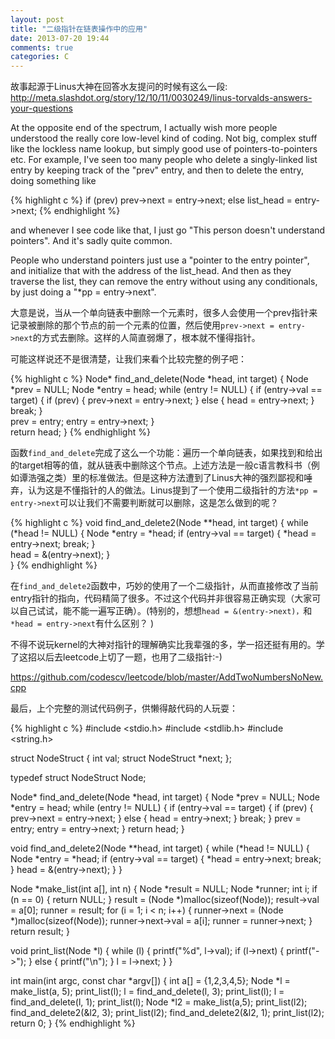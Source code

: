 ```yaml
---
layout: post
title: "二级指针在链表操作中的应用"
date: 2013-07-20 19:44
comments: true
categories: C
---
```


故事起源于Linus大神在回答水友提问的时候有这么一段: <http://meta.slashdot.org/story/12/10/11/0030249/linus-torvalds-answers-your-questions>

At the opposite end of the spectrum, I actually wish more people understood the really core low-level kind of coding. Not big, complex stuff like the lockless name lookup, but simply good use of pointers-to-pointers etc. For example, I've seen too many people who delete a singly-linked list entry by keeping track of the "prev" entry, and then to delete the entry, doing something like
 
{% highlight c %}
if (prev)
    prev->next = entry->next;
else
    list_head = entry->next;
{% endhighlight %}

and whenever I see code like that, I just go "This person doesn't understand pointers". And it's sadly quite common.
 
People who understand pointers just use a "pointer to the entry pointer", and initialize that with the address of the list_head. And then as they traverse the list, they can remove the entry without using any conditionals, by just doing a "*pp = entry->next".

大意是说，当从一个单向链表中删除一个元素时，很多人会使用一个prev指针来记录被删除的那个节点的前一个元素的位置，然后使用`prev->next = entry->next`的方式去删除。这样的人简直弱爆了，根本就不懂得指针。

可能这样说还不是很清楚，让我们来看个比较完整的例子吧：

{% highlight c %}
Node* find_and_delete(Node *head, int target)
{
    Node *prev = NULL;
    Node *entry = head;
    while (entry != NULL) {
        if (entry->val == target) {
            if (prev) {
                prev->next = entry->next;
            } else {
                head = entry->next;
            }   
            break;
        }   
        prev = entry;
        entry = entry->next;
    }   
    return head;
}
{% endhighlight %}

函数`find_and_delete`完成了这么一个功能：遍历一个单向链表，如果找到和给出的target相等的值，就从链表中删除这个节点。上述方法是一般c语言教科书（例如谭浩强之类）里的标准做法。但是这种方法遭到了Linus大神的强烈鄙视和唾弃，认为这是不懂指针的人的做法。Linus提到了一个使用二级指针的方法`*pp = entry->next`可以让我们不需要判断就可以删除，这是怎么做到的呢？

{% highlight c %}
void find_and_delete2(Node **head, int target)
{
    while (*head != NULL) {
        Node *entry = *head;
        if (entry->val == target) {
            *head = entry->next;
            break;
        }   
        head = &(entry->next);
    }   
}
{% endhighlight %}

在`find_and_delete2`函数中，巧妙的使用了一个二级指针，从而直接修改了当前entry指针的指向，代码精简了很多。不过这个代码并非很容易正确实现（大家可以自己试试，能不能一遍写正确）。(特别的，想想`head = &(entry->next)，`和`*head = entry->next`有什么区别？ )

不得不说玩kernel的大神对指针的理解确实比我辈强的多，学一招还挺有用的。学了这招以后去leetcode上切了一题，也用了二级指针:-)

<https://github.com/codescv/leetcode/blob/master/AddTwoNumbersNoNew.cpp>

最后，上个完整的测试代码例子，供懒得敲代码的人玩耍：

{% highlight c %}
#include <stdio.h>
#include <stdlib.h>
#include <string.h>

struct NodeStruct {
    int val;
    struct NodeStruct *next;
};

typedef struct NodeStruct Node;

Node* find_and_delete(Node *head, int target)
{
    Node *prev = NULL;
    Node *entry = head;
    while (entry != NULL) {
        if (entry->val == target) {
            if (prev) {
                prev->next = entry->next;
            } else {
                head = entry->next;
            }
            break;
        }
        prev = entry;
        entry = entry->next;
    }
    return head;
}

void find_and_delete2(Node **head, int target)
{
    while (*head != NULL) {
        Node *entry = *head;
        if (entry->val == target) {
            *head = entry->next;
            break;
        }
        head = &(entry->next);
    }
}

Node *make_list(int a[], int n)
{
    Node *result = NULL;
    Node *runner;
    int i;
    if (n == 0) {
        return NULL;
    }
    result = (Node *)malloc(sizeof(Node));
    result->val = a[0];
    runner = result;
    for (i = 1; i < n; i++) {
        runner->next = (Node *)malloc(sizeof(Node));
        runner->next->val = a[i];
        runner = runner->next;
    }
    return result;
}

void print_list(Node *l)
{
    while (l) {
        printf("%d", l->val);
        if (l->next) {
            printf("->");
        } else {
            printf("\n");
        }
        l = l->next;
    }
}

int main(int argc, const char *argv[])
{
    int a[] = {1,2,3,4,5};
    Node *l = make_list(a, 5);
    print_list(l);
    l = find_and_delete(l, 3);
    print_list(l);
    l = find_and_delete(l, 1);
    print_list(l);
    Node *l2 = make_list(a,5);
    print_list(l2);
    find_and_delete2(&l2, 3);
    print_list(l2);
    find_and_delete2(&l2, 1);
    print_list(l2);
    return 0;
}
{% endhighlight %}
